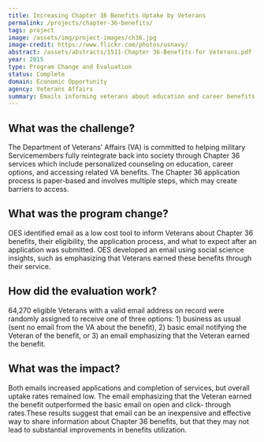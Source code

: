 ```yaml
---
title: Increasing Chapter 36 Benefits Uptake by Veterans
permalink: /projects/chapter-36-benefits/
tags: project
image: /assets/img/project-images/ch36.jpg
image-credit: https://www.flickr.com/photos/usnavy/
abstract: /assets/abstracts/1511-Chapter 36-Benefits-for Veterans.pdf
year: 2015
type: Program Change and Evaluation
status: Complete
domain: Economic Opportunity
agency: Veterans Affairs
summary: Emails informing veterans about education and career benefits increased applications.
---
```

## What was the challenge?

The Department of Veterans’ Affairs (VA)  is committed to helping military Servicemembers fully reintegrate back into society through Chapter 36 services which include personalized counseling on education, career options, and accessing related VA benefits. The Chapter 36 application process is paper-based and involves multiple steps, which may create barriers to access. 

## What was the program change?

OES identified email as a low cost tool to inform Veterans about Chapter 36 benefits, their eligibility, the application process, and what to expect after an application was submitted. OES developed an email using social science insights, such as emphasizing that Veterans earned these benefits through their service.

## How did the evaluation work?

64,270 eligible Veterans with a valid email address on record were randomly assigned to receive one of three options: 1) business as usual (sent no email from the VA about the benefit), 2) basic email notifying the Veteran of the benefit, or 3) an email emphasizing that the Veteran earned the benefit.

## What was the impact?

Both emails increased applications and completion of services, but overall uptake rates remained low. The email emphasizing that the Veteran earned the benefit outperformed the basic email on open and click- through rates.These results suggest that email can be an inexpensive and effective way to share information about Chapter 36 benefits, but that they may not lead to substantial improvements in benefits utilization. 

